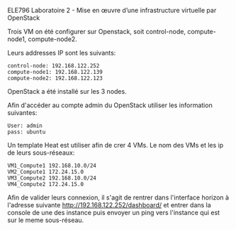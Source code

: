 ELE796
Laboratoire 2 - Mise en œuvre d’une infrastructure virtuelle par OpenStack

Trois VM on été configurer sur Openstack, soit control-node, compute-node1, compute-node2.

Leurs addresses IP sont les suivants:

    control-node: 192.168.122.252
    compute-node1: 192.168.122.139 
    compute-node2: 192.168.122.123


OpenStack a été installé sur les 3 nodes.

Afin d'accéder au compte admin du OpenStack utiliser les information suivantes:

    User: admin
    pass: ubuntu


Un template Heat est utiliser afin de crer 4 VMs.
Le nom des VMs et les ip de leurs sous-réseaux:

    VM1_Compute1 192.168.10.0/24
    VM2_Compute1 172.24.15.0
    VM3_Compute2 192.168.10.0/24
    VM4_Compute2 172.24.15.0

Afin de valider leurs connexion, il s'agit de rentrer dans l'interface horizon 
à l'adresse suivante http://192.168.122.252/dashboard/ et entrer dans la console de une
des instance puis envoyer un ping vers l'instance qui est sur le meme sous-réseau.
